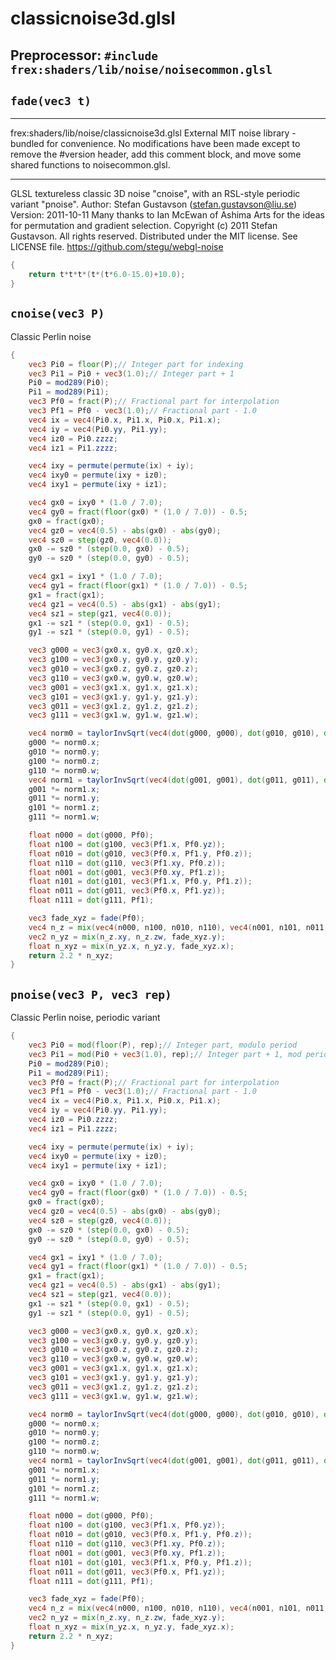 # classicnoise3d.glsl
## Preprocessor: `#include frex:shaders/lib/noise/noisecommon.glsl`
## `fade(vec3 t)`
****************************************************

frex:shaders/lib/noise/classicnoise3d.glsl
External MIT noise library - bundled for convenience.
No modifications have been made except to remove
the #version header, add this comment block, and
move some shared functions to noisecommon.glsl.
*****************************************************

 GLSL textureless classic 3D noise "cnoise",
 with an RSL-style periodic variant "pnoise".
 Author:  Stefan Gustavson (stefan.gustavson@liu.se)
 Version: 2011-10-11
 Many thanks to Ian McEwan of Ashima Arts for the
 ideas for permutation and gradient selection.
 Copyright (c) 2011 Stefan Gustavson. All rights reserved.
 Distributed under the MIT license. See LICENSE file.
 https://github.com/stegu/webgl-noise
```glsl
{
	return t*t*t*(t*(t*6.0-15.0)+10.0);
}
```

## `cnoise(vec3 P)`
 Classic Perlin noise
```glsl
{
	vec3 Pi0 = floor(P);// Integer part for indexing
	vec3 Pi1 = Pi0 + vec3(1.0);// Integer part + 1
	Pi0 = mod289(Pi0);
	Pi1 = mod289(Pi1);
	vec3 Pf0 = fract(P);// Fractional part for interpolation
	vec3 Pf1 = Pf0 - vec3(1.0);// Fractional part - 1.0
	vec4 ix = vec4(Pi0.x, Pi1.x, Pi0.x, Pi1.x);
	vec4 iy = vec4(Pi0.yy, Pi1.yy);
	vec4 iz0 = Pi0.zzzz;
	vec4 iz1 = Pi1.zzzz;

	vec4 ixy = permute(permute(ix) + iy);
	vec4 ixy0 = permute(ixy + iz0);
	vec4 ixy1 = permute(ixy + iz1);

	vec4 gx0 = ixy0 * (1.0 / 7.0);
	vec4 gy0 = fract(floor(gx0) * (1.0 / 7.0)) - 0.5;
	gx0 = fract(gx0);
	vec4 gz0 = vec4(0.5) - abs(gx0) - abs(gy0);
	vec4 sz0 = step(gz0, vec4(0.0));
	gx0 -= sz0 * (step(0.0, gx0) - 0.5);
	gy0 -= sz0 * (step(0.0, gy0) - 0.5);

	vec4 gx1 = ixy1 * (1.0 / 7.0);
	vec4 gy1 = fract(floor(gx1) * (1.0 / 7.0)) - 0.5;
	gx1 = fract(gx1);
	vec4 gz1 = vec4(0.5) - abs(gx1) - abs(gy1);
	vec4 sz1 = step(gz1, vec4(0.0));
	gx1 -= sz1 * (step(0.0, gx1) - 0.5);
	gy1 -= sz1 * (step(0.0, gy1) - 0.5);

	vec3 g000 = vec3(gx0.x, gy0.x, gz0.x);
	vec3 g100 = vec3(gx0.y, gy0.y, gz0.y);
	vec3 g010 = vec3(gx0.z, gy0.z, gz0.z);
	vec3 g110 = vec3(gx0.w, gy0.w, gz0.w);
	vec3 g001 = vec3(gx1.x, gy1.x, gz1.x);
	vec3 g101 = vec3(gx1.y, gy1.y, gz1.y);
	vec3 g011 = vec3(gx1.z, gy1.z, gz1.z);
	vec3 g111 = vec3(gx1.w, gy1.w, gz1.w);

	vec4 norm0 = taylorInvSqrt(vec4(dot(g000, g000), dot(g010, g010), dot(g100, g100), dot(g110, g110)));
	g000 *= norm0.x;
	g010 *= norm0.y;
	g100 *= norm0.z;
	g110 *= norm0.w;
	vec4 norm1 = taylorInvSqrt(vec4(dot(g001, g001), dot(g011, g011), dot(g101, g101), dot(g111, g111)));
	g001 *= norm1.x;
	g011 *= norm1.y;
	g101 *= norm1.z;
	g111 *= norm1.w;

	float n000 = dot(g000, Pf0);
	float n100 = dot(g100, vec3(Pf1.x, Pf0.yz));
	float n010 = dot(g010, vec3(Pf0.x, Pf1.y, Pf0.z));
	float n110 = dot(g110, vec3(Pf1.xy, Pf0.z));
	float n001 = dot(g001, vec3(Pf0.xy, Pf1.z));
	float n101 = dot(g101, vec3(Pf1.x, Pf0.y, Pf1.z));
	float n011 = dot(g011, vec3(Pf0.x, Pf1.yz));
	float n111 = dot(g111, Pf1);

	vec3 fade_xyz = fade(Pf0);
	vec4 n_z = mix(vec4(n000, n100, n010, n110), vec4(n001, n101, n011, n111), fade_xyz.z);
	vec2 n_yz = mix(n_z.xy, n_z.zw, fade_xyz.y);
	float n_xyz = mix(n_yz.x, n_yz.y, fade_xyz.x);
	return 2.2 * n_xyz;
}
```

## `pnoise(vec3 P, vec3 rep)`
 Classic Perlin noise, periodic variant
```glsl
{
	vec3 Pi0 = mod(floor(P), rep);// Integer part, modulo period
	vec3 Pi1 = mod(Pi0 + vec3(1.0), rep);// Integer part + 1, mod period
	Pi0 = mod289(Pi0);
	Pi1 = mod289(Pi1);
	vec3 Pf0 = fract(P);// Fractional part for interpolation
	vec3 Pf1 = Pf0 - vec3(1.0);// Fractional part - 1.0
	vec4 ix = vec4(Pi0.x, Pi1.x, Pi0.x, Pi1.x);
	vec4 iy = vec4(Pi0.yy, Pi1.yy);
	vec4 iz0 = Pi0.zzzz;
	vec4 iz1 = Pi1.zzzz;

	vec4 ixy = permute(permute(ix) + iy);
	vec4 ixy0 = permute(ixy + iz0);
	vec4 ixy1 = permute(ixy + iz1);

	vec4 gx0 = ixy0 * (1.0 / 7.0);
	vec4 gy0 = fract(floor(gx0) * (1.0 / 7.0)) - 0.5;
	gx0 = fract(gx0);
	vec4 gz0 = vec4(0.5) - abs(gx0) - abs(gy0);
	vec4 sz0 = step(gz0, vec4(0.0));
	gx0 -= sz0 * (step(0.0, gx0) - 0.5);
	gy0 -= sz0 * (step(0.0, gy0) - 0.5);

	vec4 gx1 = ixy1 * (1.0 / 7.0);
	vec4 gy1 = fract(floor(gx1) * (1.0 / 7.0)) - 0.5;
	gx1 = fract(gx1);
	vec4 gz1 = vec4(0.5) - abs(gx1) - abs(gy1);
	vec4 sz1 = step(gz1, vec4(0.0));
	gx1 -= sz1 * (step(0.0, gx1) - 0.5);
	gy1 -= sz1 * (step(0.0, gy1) - 0.5);

	vec3 g000 = vec3(gx0.x, gy0.x, gz0.x);
	vec3 g100 = vec3(gx0.y, gy0.y, gz0.y);
	vec3 g010 = vec3(gx0.z, gy0.z, gz0.z);
	vec3 g110 = vec3(gx0.w, gy0.w, gz0.w);
	vec3 g001 = vec3(gx1.x, gy1.x, gz1.x);
	vec3 g101 = vec3(gx1.y, gy1.y, gz1.y);
	vec3 g011 = vec3(gx1.z, gy1.z, gz1.z);
	vec3 g111 = vec3(gx1.w, gy1.w, gz1.w);

	vec4 norm0 = taylorInvSqrt(vec4(dot(g000, g000), dot(g010, g010), dot(g100, g100), dot(g110, g110)));
	g000 *= norm0.x;
	g010 *= norm0.y;
	g100 *= norm0.z;
	g110 *= norm0.w;
	vec4 norm1 = taylorInvSqrt(vec4(dot(g001, g001), dot(g011, g011), dot(g101, g101), dot(g111, g111)));
	g001 *= norm1.x;
	g011 *= norm1.y;
	g101 *= norm1.z;
	g111 *= norm1.w;

	float n000 = dot(g000, Pf0);
	float n100 = dot(g100, vec3(Pf1.x, Pf0.yz));
	float n010 = dot(g010, vec3(Pf0.x, Pf1.y, Pf0.z));
	float n110 = dot(g110, vec3(Pf1.xy, Pf0.z));
	float n001 = dot(g001, vec3(Pf0.xy, Pf1.z));
	float n101 = dot(g101, vec3(Pf1.x, Pf0.y, Pf1.z));
	float n011 = dot(g011, vec3(Pf0.x, Pf1.yz));
	float n111 = dot(g111, Pf1);

	vec3 fade_xyz = fade(Pf0);
	vec4 n_z = mix(vec4(n000, n100, n010, n110), vec4(n001, n101, n011, n111), fade_xyz.z);
	vec2 n_yz = mix(n_z.xy, n_z.zw, fade_xyz.y);
	float n_xyz = mix(n_yz.x, n_yz.y, fade_xyz.x);
	return 2.2 * n_xyz;
}
```

